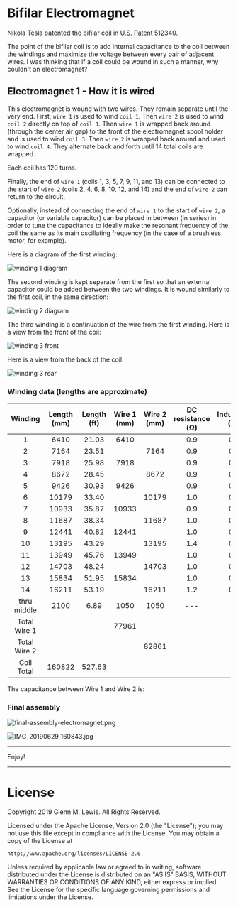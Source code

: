 # Bifilar Electromagnet

Nikola Tesla patented the bifilar coil in [U.S. Patent 512340](
https://teslauniverse.com/nikola-tesla/patents/us-patent-512340-coil-electro-magnets).

The point of the bifilar coil is to add internal capacitance to the coil
between the windings and maximize the voltage between every pair of adjacent
wires. I was thinking that if a coil could be wound in such a manner, why
couldn't an electromagnet?

## Electromagnet 1 - How it is wired

This electromagnet is wound with two wires. They remain separate until the
very end. First, `wire 1` is used to wind `coil 1`. Then `wire 2` is used
to wind `coil 2` directly on top of `coil 1`. Then `wire 1` is wrapped back
around (through the center air gap) to the front of the electromagnet spool
holder and is used to wind `coil 3`. Then `wire 2` is wrapped back around
and used to wind `coil 4`. They alternate back and forth until 14 total
coils are wrapped.

Each coil has 120 turns.

Finally, the end of `wire 1` (coils 1, 3, 5, 7, 9, 11, and 13) can be
connected to the start of `wire 2` (coils 2, 4, 6, 8, 10, 12, and 14)
and the end of `wire 2` can return to the circuit.

Optionally, instead of connecting the end of `wire 1` to the start of `wire 2`,
a capacitor (or variable capacitor) can be placed in between (in series)
in order to tune the capacitance to ideally make the resonant frequency
of the coil the same as its main oscillating frequency (in the case of
a brushless motor, for example).

Here is a diagram of the first winding:

![winding 1 diagram](coil1-winding-120turns-6920mm.png)

The second winding is kept separate from the first so that an external
capacitor could be added between the two windings. It is wound similarly
to the first coil, in the same direction:

![winding 2 diagram](coil2-winding-120turns-7664mm.png)

The third winding is a continuation of the wire from the first winding.
Here is a view from the front of the coil:

![winding 3 front](coil3-front.png)

Here is a view from the back of the coil:

![winding 3 rear](coil3-rear.png)

### Winding data (lengths are approximate)

|  Winding   | Length (mm) | Length (ft) | Wire 1 (mm) | Wire 2 (mm) | DC resistance (Ω) | Inductance (mH) |
|   :---:    |   :---:     |   :---:     |   :---:     |   :---:     |      :---:        |      :---:      |
|     1      |    6410     |   21.03     |    6410     |             |       0.9         |      0.03       |
|     2      |    7164     |   23.51     |             |    7164     |       0.9         |      0.03       |
|     3      |    7918     |   25.98     |    7918     |             |       0.9         |      0.03       |
|     4      |    8672     |   28.45     |             |    8672     |       0.9         |      0.02       |
|     5      |    9426     |   30.93     |    9426     |             |       0.9         |      0.04       |
|     6      |   10179     |   33.40     |             |   10179     |       1.0         |      0.04       |
|     7      |   10933     |   35.87     |   10933     |             |       0.9         |      0.05       |
|     8      |   11687     |   38.34     |             |   11687     |       1.0         |      0.05       |
|     9      |   12441     |   40.82     |   12441     |             |       1.0         |      0.06       |
|    10      |   13195     |   43.29     |             |   13195     |       1.4         |      0.06       |
|    11      |   13949     |   45.76     |   13949     |             |       1.0         |      0.07       |
|    12      |   14703     |   48.24     |             |   14703     |       1.0         |      0.07       |
|    13      |   15834     |   51.95     |   15834     |             |       1.0         |      0.07       |
|    14      |   16211     |   53.19     |             |   16211     |       1.2         |      0.07       |
|thru middle |    2100     |    6.89     |    1050     |    1050     |       ---         |       ---       |
|Total Wire 1|             |             |   77961     |             |                   |                 |
|Total Wire 2|             |             |             |   82861     |                   |                 |
| Coil Total |  160822     |  527.63     |             |             |                   |                 |

The capacitance between Wire 1 and Wire 2 is:

### Final assembly

![final-assembly-electromagnet.png](final-assembly-electromagnet.png)

![IMG_20190629_160843.jpg](IMG_20190629_160843.jpg)

----------------------------------------------------------------------

Enjoy!

----------------------------------------------------------------------

# License

Copyright 2019 Glenn M. Lewis. All Rights Reserved.

Licensed under the Apache License, Version 2.0 (the "License");
you may not use this file except in compliance with the License.
You may obtain a copy of the License at

    http://www.apache.org/licenses/LICENSE-2.0

Unless required by applicable law or agreed to in writing, software
distributed under the License is distributed on an "AS IS" BASIS,
WITHOUT WARRANTIES OR CONDITIONS OF ANY KIND, either express or implied.
See the License for the specific language governing permissions and
limitations under the License.
